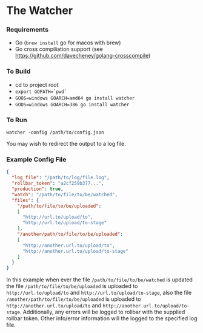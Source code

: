 # The Watcher

### Requirements

- Go (`brew install` go for macos with brew)
- Go cross compiliation support (see https://github.com/davecheney/golang-crosscompile)

### To Build

- cd to project root
- ``export GOPATH=`pwd` ``
- `GOOS=windows GOARCH=amd64 go install watcher`
- `GOOS=windows GOARCH=386 go install watcher`

### To Run

`watcher -config /path/to/config.json`

You may wish to redirect the output to a log file.

### Example Config File

```json
{
  "log_file": "/path/to/log/file.log",
  "rollbar_token": "a2cf259b377...",
  "production": true,
  "watch": "/path/to/file/to/be/watched",
  "files": {
    "/path/to/file/to/be/uploaded":
    [
      "http://url.to/upload/to",
      "http://url.to/upload/to-stage"
    ],
    "/another/path/to/file/to/be/uploaded":
    [
      "http://another.url.to/upload/to",
      "http://another.url.to/upload/to-stage"
    ]
  }
}
```

In this example when ever the file `/path/to/file/to/be/watched` is updated the file
`/path/to/file/to/be/uploaded` is uploaded to `http://url.to/upload/to` and `http://url.to/upload/to-stage`, 
also the file `/another/path/to/file/to/be/uploaded` is uploaded to `http://another.url.to/upload/to` and
`http://another.url.to/upload/to-stage`. Additionally, any errors will be logged to rollbar with the supplied 
rollbar token.  Other info/error information will the logged to the specified log file.

